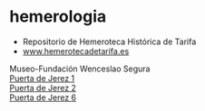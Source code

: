 # hemerologia
* Repositorio de Hemeroteca Histórica de Tarifa
* www.hemerotecadetarifa.es
<div>Museo-Fundación Wenceslao Segura</div>

<div>
<a href="https://hemerotecadetarifa.github.io/hemeroteca/Puerta de Jerez - 1 - Año 2000.pdf" target="_parent"> Puerta de Jerez 1 </a><br>
<a href="https://hemerotecadetarifa.github.io/hemeroteca/Puerta de Jerez - 2 - Año 2000.pdf" target="_parent"> Puerta de Jerez 2 </a> <br>
<a href="https://github.com/hemerotecadetarifa/hemeroteca/blob/main/Puerta%20de%20Jerez%20-%206%20-%20A%C3%B1o%202001.pdf" target="_parent"> Puerta de Jerez 6 </a> <br>
</div>
